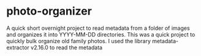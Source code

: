 # photo-organizer
A quick short overnight project to read metadata from a folder of images and organizes it into YYYY-MM-DD directories. This was a quick project to quickly bulk organize old family photos. I used the library metadata-extractor v2.16.0 to read the metadata
